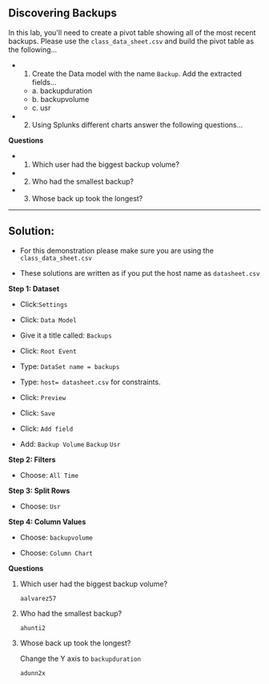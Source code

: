 ## Discovering Backups

In this lab, you'll need to create a pivot table showing all of the most recent backups. Please use the `class_data_sheet.csv` and build the pivot table as the following...

- 1. Create the Data model with the name `Backup`. Add the extracted fields...
	- a. backupduration
	- b. backupvolume
	- c. usr
- 2. Using Splunks different charts answer the following questions...

 **Questions**
-  1. Which user had the biggest backup volume?
-  2. Who had the smallest backup?
-  3. Whose back up took the longest?

---

## Solution:

- For this demonstration please make sure you are using the `class_data_sheet.csv`

- These solutions are written as if you put the host name as `datasheet.csv`

**Step 1: Dataset**

  - Click:`Settings`
  
  - Click: `Data Model`
  
  - Give it a title called: `Backups`
  
  - Click: `Root Event`
  
  - Type: `DataSet name = backups`
  
  - Type: `host= datasheet.csv` for constraints. 
  
  - Click: `Preview`
  
  - Click: `Save`
  
  - Click: `Add field`
  
  - Add: `Backup Volume` `Backup` `Usr`

**Step 2: Filters**
  
  - Choose: `All Time`

**Step 3: Split Rows**
  
  - Choose: `Usr`

**Step 4: Column Values**
  
  - Choose: `backupvolume`

  - Choose: `Column Chart`

**Questions**
   
 1. Which user had the biggest backup volume?
 	
    `aalvarez57`
   
 2. Who had the smallest backup?
	
      `ahunti2`
   
 3. Whose back up took the longest?
	
      Change the Y axis to `backupduration`
	
      `adunn2x`